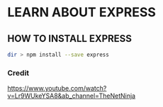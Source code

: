 # LEARN ABOUT EXPRESS

## HOW TO INSTALL EXPRESS
``` bash
dir > npm install --save express
```

### Credit 
https://www.youtube.com/watch?v=Lr9WUkeYSA8&ab_channel=TheNetNinja